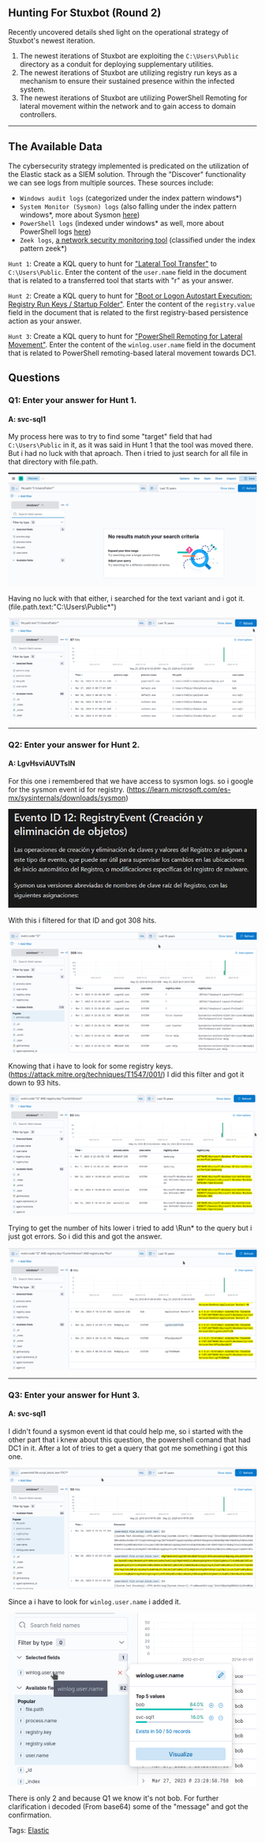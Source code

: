 
## Hunting For Stuxbot (Round 2)

Recently uncovered details shed light on the operational strategy of Stuxbot's newest iteration.

1. The newest iterations of Stuxbot are exploiting the `C:\Users\Public` directory as a conduit for deploying supplementary utilities.
2. The newest iterations of Stuxbot are utilizing registry run keys as a mechanism to ensure their sustained presence within the infected system.
3. The newest iterations of Stuxbot are utilizing PowerShell Remoting for lateral movement within the network and to gain access to domain controllers.

---

## The Available Data

The cybersecurity strategy implemented is predicated on the utilization of the Elastic stack as a SIEM solution. Through the "Discover" functionality we can see logs from multiple sources. These sources include:

- `Windows audit logs` (categorized under the index pattern windows*)
- `System Monitor (Sysmon) logs` (also falling under the index pattern windows*, more about Sysmon [here](https://learn.microsoft.com/en-us/sysinternals/downloads/sysmon))
- `PowerShell logs` (indexed under windows* as well, more about PowerShell logs [here](https://www.splunk.com/en_us/blog/security/hunting-for-malicious-powershell-using-script-block-logging.html))
- `Zeek logs`, [a network security monitoring tool](https://www.elastic.co/guide/en/beats/filebeat/current/exported-fields-zeek.html) (classified under the index pattern zeek*)



`Hunt 1`: Create a KQL query to hunt for ["Lateral Tool Transfer"](https://attack.mitre.org/techniques/T1570/) to `C:\Users\Public`. Enter the content of the `user.name` field in the document that is related to a transferred tool that starts with "r" as your answer.

`Hunt 2`: Create a KQL query to hunt for ["Boot or Logon Autostart Execution: Registry Run Keys / Startup Folder"](https://attack.mitre.org/techniques/T1547/001/). Enter the content of the `registry.value` field in the document that is related to the first registry-based persistence action as your answer.

`Hunt 3`: Create a KQL query to hunt for ["PowerShell Remoting for Lateral Movement"](https://www.ired.team/offensive-security/lateral-movement/t1028-winrm-for-lateral-movement). Enter the content of the `winlog.user.name` field in the document that is related to PowerShell remoting-based lateral movement towards DC1.

## Questions

### Q1: Enter your answer for Hunt 1.

#### A: svc-sql1

My process here was to try to find some "target" field that had `C:\Users\Public` in it, as it was said in Hunt 1 that the tool was moved there. But i had no luck with that aproach.
Then i tried to just search for all file in that directory with file.path.

![](../../Img/Pasted%20image%2020250522192231.png)

Having no luck with that either, i searched for the text variant and i got it. (file.path.text:"C:\Users\Public*")

![](../../Img/Pasted%20image%2020250522192355.png)

___

### Q2: Enter your answer for Hunt 2.

#### A: LgvHsviAUVTsIN

For this one i remembered that we have access to sysmon logs. so i google for the sysmon event id for registry. (https://learn.microsoft.com/es-mx/sysinternals/downloads/sysmon)

![](../../Img/Pasted%20image%2020250522193418.png)

With this i filtered for that ID and got 308 hits.

![](../../Img/Pasted%20image%2020250522193406.png)

Knowing that i have to look for some registry keys. (https://attack.mitre.org/techniques/T1547/001/)
I did this filter and got it down to 93 hits.

![](../../Img/Pasted%20image%2020250522193925.png)

Trying to get the number of hits lower i tried to add \Run* to the query but i just got errors.
So i did this and got the answer.

![](../../Img/Pasted%20image%2020250522195033.png)

___

### Q3: Enter your answer for Hunt 3.

#### A: svc-sql1

I didn't found a sysmon event id that could help me, so i started with the other part that i knew about this question, the powershell comand that had DC1 in it.
After a lot of tries to get a query that got me something i got this one.

![](../../Img/Pasted%20image%2020250522200105.png)

Since a i have to look for `winlog.user.name` i added it.

![](../../Img/Pasted%20image%2020250522200258.png)

There is only 2 and because Q1 we know it's not bob.
For further clarification i decoded (From base64) some of the "message" and got the confirmation.


Tags: [Elastic](../../Index/Elastic.md) 